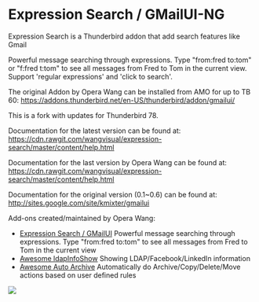 # Expression Search / GMailUI-NG

Expression Search is a Thunderbird addon that add search features like Gmail

Powerful message searching through expressions. Type "from:fred to:tom" or "f:fred t:tom" to see all messages from Fred to Tom in the current view. Support 'regular expressions' and 'click to search'.

The original Addon by Opera Wang can be installed from AMO for up to TB 60:
https://addons.thunderbird.net/en-US/thunderbird/addon/gmailui/

This is a fork with updates for Thunderbird 78.

Documentation for the latest version can be found at:
https://cdn.rawgit.com/wangvisual/expression-search/master/content/help.html


Documentation for the last version by Opera Wang can be found at:
https://cdn.rawgit.com/wangvisual/expression-search/master/content/help.html

Documentation for the original version (0.1~0.6) can be found at:
http://sites.google.com/site/kmixter/gmailui


Add-ons created/maintained by Opera Wang:
  * [Expression Search / GMailUI](https://addons.thunderbird.net/en-US/thunderbird/addon/gmailui/) Powerful message searching through expressions. Type "from:fred to:tom" to see all messages from Fred to Tom in the current view
  * [Awesome ldapInfoShow](https://addons.thunderbird.net/en-US/thunderbird/addon/ldapinfoshow/) Showing LDAP/Facebook/LinkedIn information
  * [Awesome Auto Archive](https://addons.thunderbird.net/en-US/thunderbird/addon/awesome-auto-archive/) Automatically do Archive/Copy/Delete/Move actions based on user defined rules

<a href="https://996.icu"><img src="https://img.shields.io/badge/link-996.icu-red.svg"></a>
